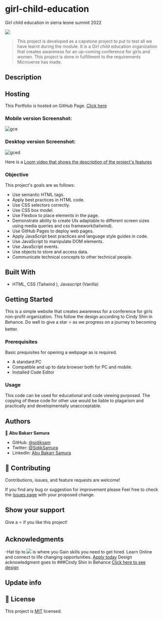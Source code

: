 # girl-child-education

Girl child education in sierra leone summit 2022

![](https://img.shields.io/badge/Microverse-blueviolet)

> This project is developed as a capstone project to put to test all we have learnt during the module. It is a Girl child education organization that creates awareness for an up-coming conference for girls and women. This project is done in fulfillment to the requirements Microverse has made.

## Description

## Hosting

This Portfolio is hosted on GitHub Page. [Click here]()

### Mobile version Screenshot:

![gce]()

### Desktop version Screenshot:

![gced]()

Here is a [Loom video that shows the description of the project's features]()

### Objective

This project's goals are as follows:

- Use semantic HTML tags.
- Apply best practices in HTML code.
- Use CSS selectors correctly.
- Use CSS box model.
- Use Flexbox to place elements in the page.
- Demonstrate ability to create UIs adaptable to different screen sizes using media queries and css framework(tailwind).
- Use GitHub Pages to deploy web pages.
- Apply JavaScript best practices and language style guides in code.
- Use JavaScript to manipulate DOM elements.
- Use JavaScript events.
- Use objects to store and access data.
- Communicate technical concepts to other technical people.

## Built With

- HTML, CSS (Tailwind ), Javascript (Vanilla)

## Getting Started

This is a simple website that creates awareness for a conference for girls non-profit organization. This follow the design according to Cindy Shin in Behance. Do well to give a star ⭐️ as we progress on a journey to becoming better.

### Prerequisites

Basic prequisites for opening a webpage as is required.

- A standard PC
- Compatible and up to data browser both for PC and mobile.
- Installed Code Editor

### Usage

This code can be used for educational and code viewing purposed. The copying of these code for other use would be liable to plagarism and practically and developmentally unaccceptable.

## Authors

👤 **Abu Bakarr Samura**

- GitHub: [@sidiksam](https://github.com/sidiksam)
- Twitter: [@SidikSamura](https://twitter.com/SidikSamura)
- LinkedIn: [Abu Bakarr Samura](https://www.linkedin.com/in/abu-bakarr-samura-749753241/)

## 🤝 Contributing

Contributions, issues, and feature requests are welcome!

If you find any bug or suggestion for improvement please Feel free to check the [issues page](../../issues/) with your proposed change.

## Show your support

Give a ⭐️ if you like this project!

## Acknowledgments

-Hat tip to ![](https://img.shields.io/badge/Microverse-blueviolet) is where you Gain skills you need to get hired. Learn Online and connect to life changing opportunities. [Apply today](https://www.microverse.org/?grsf=uv064g)
Design acknowledgment goes to ###Cindy Shin in Behance [Click here to see design](https://www.behance.net/gallery/29845175/CC-Global-Summit-2015)

## Update info

## 📝 License

This project is [MIT](./MIT.md) licensed.
